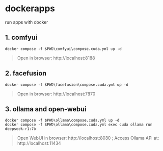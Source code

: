 # dockerapps
run apps with docker

## 1. comfyui

```pwsh
docker compose -f $PWD\comfyui\compose.cuda.yml up -d
```
> Open in browser:  http://localhost:8188

## 2. facefusion

```pwsh
docker compose -f $PWD\facefusion\compose.cuda.yml up -d
```
> Open in browser:  http://localhost:7870

## 3. ollama and open-webui

```pwsh
docker compose -f $PWD\ollama\compose.cuda.yml up -d
docker compose -f $PWD\ollama\compose.cuda.yml exec cuda ollama run deepseek-r1:7b
```
> Open WebUI in browser: http://localhost:8080 ;
> Access Ollama API at: http://localhost:11434
